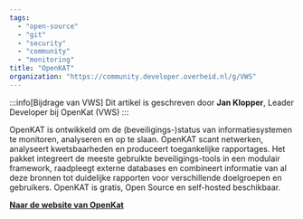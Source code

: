 ```yaml
---
tags:
  - "open-source"
  - "git"
  - "security"
  - "community"
  - "monitoring"
title: "OpenKAT"
organization: "https://community.developer.overheid.nl/g/VWS"
---
```


:::info[Bijdrage van VWS]
Dit artikel is geschreven door **Jan Klopper**, Leader Developer bij OpenKat (VWS)
:::



OpenKAT is ontwikkeld om de (beveiligings-)status van informatiesystemen te monitoren, analyseren en op
te slaan. OpenKAT scant netwerken, analyseert kwetsbaarheden en produceert toegankelijke rapportages. Het pakket integreert de meeste gebruikte beveiligings-tools in een modulair framework, raadpleegt externe databases en combineert informatie van al deze bronnen tot duidelijke rapporten voor verschillende doelgroepen en gebruikers. OpenKAT is gratis, Open Source en self-hosted beschikbaar.

**[Naar de website van OpenKat](https://openkat.nl/)**
